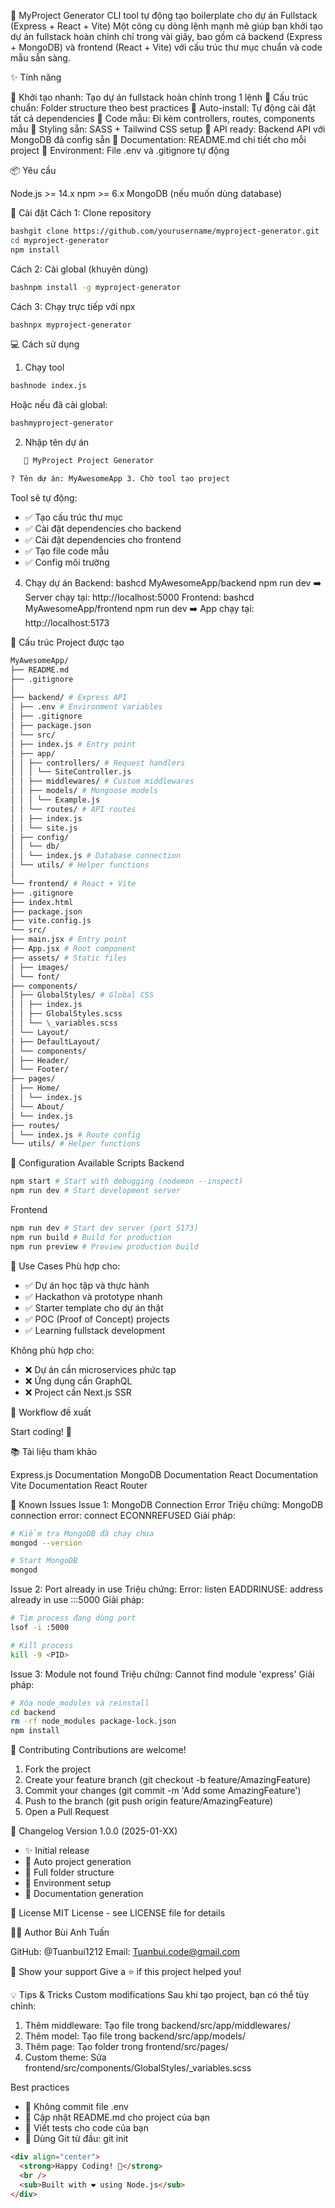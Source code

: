 🚀 MyProject Generator
CLI tool tự động tạo boilerplate cho dự án Fullstack (Express + React + Vite)
Một công cụ dòng lệnh mạnh mẽ giúp bạn khởi tạo dự án fullstack hoàn chỉnh chỉ trong vài giây, bao gồm cả backend (Express + MongoDB) và frontend (React + Vite) với cấu trúc thư mục chuẩn và code mẫu sẵn sàng.

✨ Tính năng

🎯 Khởi tạo nhanh: Tạo dự án fullstack hoàn chỉnh trong 1 lệnh
📁 Cấu trúc chuẩn: Folder structure theo best practices
🔧 Auto-install: Tự động cài đặt tất cả dependencies
📝 Code mẫu: Đi kèm controllers, routes, components mẫu
🎨 Styling sẵn: SASS + Tailwind CSS setup
🔌 API ready: Backend API với MongoDB đã config sẵn
📖 Documentation: README.md chi tiết cho mỗi project
🔐 Environment: File .env và .gitignore tự động

📦 Yêu cầu

Node.js >= 14.x
npm >= 6.x
MongoDB (nếu muốn dùng database)

🚀 Cài đặt
Cách 1: Clone repository

```bash
bashgit clone https://github.com/yourusername/myproject-generator.git
cd myproject-generator
npm install
```

Cách 2: Cài global (khuyên dùng)

```bash
bashnpm install -g myproject-generator
```

Cách 3: Chạy trực tiếp với npx

```bash
bashnpx myproject-generator
```

💻 Cách sử dụng

1. Chạy tool

```bash
bashnode index.js
```

Hoặc nếu đã cài global:

```bash
bashmyproject-generator
```

2. Nhập tên dự án

```bash
   🚀 MyProject Project Generator

? Tên dự án: MyAwesomeApp 3. Chờ tool tạo project
```

Tool sẽ tự động:

- ✅ Tạo cấu trúc thư mục
- ✅ Cài đặt dependencies cho backend
- ✅ Cài đặt dependencies cho frontend
- ✅ Tạo file code mẫu
- ✅ Config môi trường

4. Chạy dự án
   Backend:
   bashcd MyAwesomeApp/backend
   npm run dev
   ➡️ Server chạy tại: http://localhost:5000
   Frontend:
   bashcd MyAwesomeApp/frontend
   npm run dev
   ➡️ App chạy tại: http://localhost:5173

📁 Cấu trúc Project được tạo

```bash
MyAwesomeApp/
├── README.md
├── .gitignore
│
├── backend/ # Express API
│ ├── .env # Environment variables
│ ├── .gitignore
│ ├── package.json
│ └── src/
│ ├── index.js # Entry point
│ ├── app/
│ │ ├── controllers/ # Request handlers
│ │ │ └── SiteController.js
│ │ ├── middlewares/ # Custom middlewares
│ │ ├── models/ # Mongoose models
│ │ │ └── Example.js
│ │ └── routes/ # API routes
│ │ ├── index.js
│ │ └── site.js
│ ├── config/
│ │ └── db/
│ │ └── index.js # Database connection
│ └── utils/ # Helper functions
│
└── frontend/ # React + Vite
├── .gitignore
├── index.html
├── package.json
├── vite.config.js
└── src/
├── main.jsx # Entry point
├── App.jsx # Root component
├── assets/ # Static files
│ ├── images/
│ └── font/
├── components/
│ ├── GlobalStyles/ # Global CSS
│ │ ├── index.js
│ │ ├── GlobalStyles.scss
│ │ └── \_variables.scss
│ └── Layout/
│ ├── DefaultLayout/
│ └── components/
│ ├── Header/
│ └── Footer/
├── pages/
│ ├── Home/
│ │ └── index.js
│ └── About/
│ └── index.js
├── routes/
│ └── index.js # Route config
└── utils/ # Helper functions

```

🔧 Configuration
Available Scripts
Backend

```bash
npm start # Start with debugging (nodemon --inspect)
npm run dev # Start development server
```

Frontend

```bash
npm run dev # Start dev server (port 5173)
npm run build # Build for production
npm run preview # Preview production build
```

🎯 Use Cases
Phù hợp cho:

- ✅ Dự án học tập và thực hành
- ✅ Hackathon và prototype nhanh
- ✅ Starter template cho dự án thật
- ✅ POC (Proof of Concept) projects
- ✅ Learning fullstack development

Không phù hợp cho:

- ❌ Dự án cần microservices phức tạp
- ❌ Ứng dụng cần GraphQL
- ❌ Project cần Next.js SSR

🔄 Workflow đề xuất

Start coding! 🎉

📚 Tài liệu tham khảo

Express.js Documentation
MongoDB Documentation
React Documentation
Vite Documentation
React Router

🐛 Known Issues
Issue 1: MongoDB Connection Error
Triệu chứng: MongoDB connection error: connect ECONNREFUSED
Giải pháp:

```bash
# Kiểm tra MongoDB đã chạy chưa
mongod --version

# Start MongoDB
mongod
```

Issue 2: Port already in use
Triệu chứng: Error: listen EADDRINUSE: address already in use :::5000
Giải pháp:

```bash
# Tìm process đang dùng port
lsof -i :5000

# Kill process
kill -9 <PID>
```

Issue 3: Module not found
Triệu chứng: Cannot find module 'express'
Giải pháp:

```bash
# Xóa node_modules và reinstall
cd backend
rm -rf node_modules package-lock.json
npm install
```

🤝 Contributing
Contributions are welcome!

1. Fork the project
2. Create your feature branch (git checkout -b feature/AmazingFeature)
3. Commit your changes (git commit -m 'Add some AmazingFeature')
4. Push to the branch (git push origin feature/AmazingFeature)
5. Open a Pull Request

📝 Changelog
Version 1.0.0 (2025-01-XX)

- ✨ Initial release
- 🎯 Auto project generation
- 📁 Full folder structure
- 🔧 Environment setup
- 📖 Documentation generation

📄 License
MIT License - see LICENSE file for details

👨‍💻 Author
Bùi Anh Tuấn

GitHub: @Tuanbui1212
Email: Tuanbui.code@gmail.com

🌟 Show your support
Give a ⭐️ if this project helped you!

💡 Tips & Tricks
Custom modifications
Sau khi tạo project, bạn có thể tùy chỉnh:

1. Thêm middleware: Tạo file trong backend/src/app/middlewares/
2. Thêm model: Tạo file trong backend/src/app/models/
3. Thêm page: Tạo folder trong frontend/src/pages/
4. Custom theme: Sửa frontend/src/components/GlobalStyles/\_variables.scss

Best practices

- 🔐 Không commit file .env
- 📝 Cập nhật README.md cho project của bạn
- 🧪 Viết tests cho code của bạn
- 🔄 Dùng Git từ đầu: git init

```html
<div align="center">
  <strong>Happy Coding! 🚀</strong>
  <br />
  <sub>Built with ❤️ using Node.js</sub>
</div>
```
